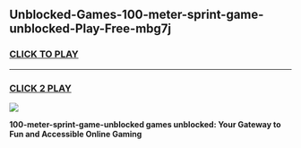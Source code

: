
## Unblocked-Games-100-meter-sprint-game-unblocked-Play-Free-mbg7j
<h3>
<a href="https://premium76.site?title=100-meter-sprint-game-unblocked&ref=23A">CLICK TO PLAY</a></h3>
<hr>

<h3>
<a href="https://premium76.site?title=100-meter-sprint-game-unblocked&ref=23A">CLICK 2 PLAY</a>
  
</h3>

<a href="https://premium76.site?title=100-meter-sprint-game-unblocked&ref=23A"><img src="https://clearcache.store/games.png"></a>


**100-meter-sprint-game-unblocked games unblocked: Your Gateway to Fun and Accessible Online Gaming**
